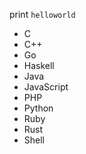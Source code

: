 print `helloworld`

* C
* C++
* Go
* Haskell
* Java
* JavaScript
* PHP
* Python
* Ruby
* Rust
* Shell

